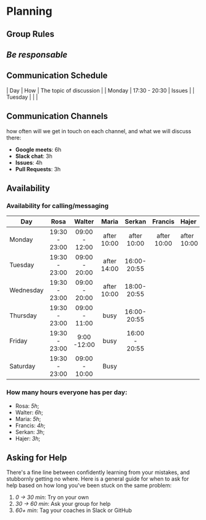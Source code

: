 # Planning

## Group Rules
_Be responsable_
---

## Communication Schedule

| Day | How | The topic of discussion |
| Monday | 17:30 - 20:30 | Issues |
| Tuesday    |     |                         |


## Communication Channels

how often will we get in touch on each channel, and what we will discuss there:

- **Google meets**: 6h
- **Slack chat**: 3h
- **Issues**: 4h
- **Pull Requests**: 3h

## Availability

### Availability for calling/messaging

| Day       |    Rosa     |    Walter    |    Maria     |    Serkan     |        Francis         |    Hajer  |
| --------- | :---------: | :---------: | :---------: | :---------: | :-----------------: | :------------------ |
| Monday    | 19:30 - 23:00| 09:00 - 12:00 | after 10:00 |  after 10:00     | after 10:00  |     after 10:00      |
| Tuesday   |   19:30 - 23:00 | 09:00 - 20:00 | after 14:00 |  16:00- 20:55     |        |                     |
| Wednesday | 19:30 - 23:00 | 09:00 - 20:00 | after 10:00 |  18:00- 20:55  |    |                     |
| Thursday  |   19:30 - 23:00  | 09:00 - 11:00 |    busy     | 16:00- 20:55     |         |                     |
| Friday    |  19:30 - 23:00   |   9:00 -12:00   |    busy     | 16:00 - 20:55    |        |                     |
| Saturday  | 19:30 - 23:00    |       09:00 - 10:00     |       Busy             |                    |                      |

### How many hours everyone has per day:

- Rosa: _5h_;
- Walter: _6h_;
- Maria: _5h_;
- Francis: _4h_;
- Serkan: _3h_;
- Hajer: _3h_;

## Asking for Help

There's a fine line between confidently learning from your mistakes, and stubbornly getting no where. Here is a general guide for when to ask for help based on how long you've been stuck on the same problem:

1. _0 -> 30 min_: Try on your own
2. _30 -> 60 min_: Ask your group for help
3. _60+ min_: Tag your coaches in Slack or GitHub
